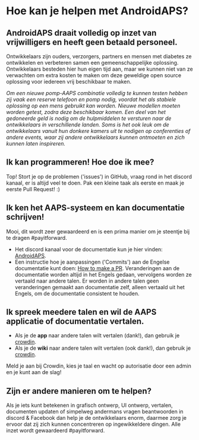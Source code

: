 # Hoe kan je helpen met AndroidAPS?

## AndroidAPS draait volledig op inzet van vrijwilligers en heeft geen betaald personeel.

Ontwikkelaars zijn ouders, verzorgers, partners en mensen met diabetes ze ontwikkelen en verbeteren samen een gemeenschappelijke oplossing. Ontwikkelaars besteden hier hun eigen tijd aan, maar we kunnen niet van ze verwachten om extra kosten te maken om deze geweldige open source oplossing voor iedereen vrij beschikbaar te maken.

*Om een nieuwe pomp-AAPS combinatie volledig te kunnen testen hebben zij vaak een reserve telefoon en pomp nodig, voordat het als stabiele oplossing op een mens gebruikt kan worden. Nieuwe modellen moeten worden getest, zodra deze beschikbaar komen. Een deel van het gedoneerde geld is nodig om de hulpmiddelen te versturen naar de ontwikkelaars in verschillende landen. Soms is het ook leuk om de ontwikkelaars vanuit hun donkere kamers uit te nodigen op conferenties of andere events, waar zij andere ontwikkelaars kunnen ontmoeten en zich kunnen laten inspireren.*

## Ik kan programmeren! Hoe doe ik mee?

Top! Stort je op de problemen ('issues') in GitHub, vraag rond in het discord kanaal, er is altijd veel te doen. Pak een kleine taak als eerste en maak je eerste Pull Request! :)

## Ik ken het AAPS-systeem en kan documentatie schrijven!

Mooi, dit wordt zeer gewaardeerd en is een prima manier om je steentje bij te dragen #payitforward.

* Het discord kanaal voor de documentatie kun je hier vinden: [AndroidAPS](https://discord.gg/4fQUWHZ4Mw). 
* Een instructie hoe je aanpassingen ('Commits') aan de Engelse documentatie kunt doen: [How to make a PR](../make-a-PR.md). Veranderingen aan de documentatie worden altijd in het Engels gedaan, vervolgens worden ze vertaald naar andere talen. Er worden in andere talen geen veranderingen gemaakt aan documentatie zelf, alleen vertaald uit het Engels, om de documentatie consistent te houden.

## Ik spreek meedere talen en wil de AAPS applicatie of documentatie vertalen.

* Als je de **app** naar andere talen wilt vertalen (dank!), dan gebruik je [crowdin](https://crowdin.com/project/androidaps).
* Als je de **wiki** naar andere talen wilt vertalen (ook dank!), dan gebruik je [crowdin](https://crowdin.com/project/androidapsdocs). 

Meld je aan bij Crowdin, kies je taal en wacht op autorisatie door een admin en je kunt aan de slag!

## Zijn er andere manieren om te helpen?

Als je iets kunt betekenen in grafisch ontwerp, UI ontwerp, vertalen, documenten updaten of simpelweg andermans vragen beantwoorden in discord & Facebook dan help je de ontwikkelaars enorm, daarmee zorg je ervoor dat zij zich kunnen concentreren op ingewikkeldere dingen. Alle inzet wordt gewaardeerd #payitforward.